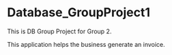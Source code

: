 # Database_GroupProject1
This is DB Group Project for Group 2.

This application helps the business generate an invoice.
